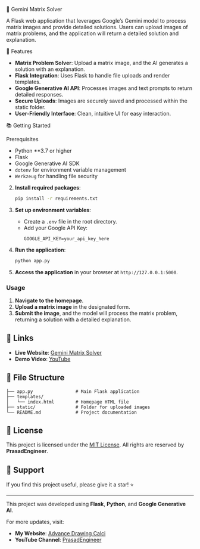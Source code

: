 🌟 Gemini Matrix Solver

A Flask web application that leverages Google’s Gemini model to process matrix images and provide detailed solutions. Users can upload images of matrix problems, and the application will return a detailed solution and explanation.

 🚀 Features

- **Matrix Problem Solver**: Upload a matrix image, and the AI generates a solution with an explanation.
- **Flask Integration**: Uses Flask to handle file uploads and render templates.
- **Google Generative AI API**: Processes images and text prompts to return detailed responses.
- **Secure Uploads**: Images are securely saved and processed within the static folder.
- **User-Friendly Interface**: Clean, intuitive UI for easy interaction.

 📚 Getting Started

 Prerequisites

- Python **3.7 or higher
- Flask
- Google Generative AI SDK
- `dotenv` for environment variable management
- `Werkzeug` for handling file security



2. **Install required packages**:
   ```bash
   pip install -r requirements.txt
   ```

3. **Set up environment variables**:
   - Create a `.env` file in the root directory.
   - Add your Google API Key:
     ```plaintext
     GOOGLE_API_KEY=your_api_key_here
     ```

4. **Run the application**:
   ```bash
   python app.py
   ```

5. **Access the application** in your browser at `http://127.0.0.1:5000`.

### Usage

1. **Navigate to the homepage**.
2. **Upload a matrix image** in the designated form.
3. **Submit the image**, and the model will process the matrix problem, returning a solution with a detailed explanation.

## 🔗 Links

- **Live Website**: [Gemini Matrix Solver](https://calci-2.onrender.com)
- **Demo Video**: [YouTube](https://youtu.be/knxGizrF7Ic?si=504Injb90BfaU8UR)

## 📂 File Structure

```plaintext
├── app.py                # Main Flask application
├── templates/
│   └── index.html        # Homepage HTML file
├── static/               # Folder for uploaded images
└── README.md             # Project documentation
```

## 📝 License

This project is licensed under the [MIT License](LICENSE). All rights are reserved by **PrasadEngineer**.

## 🌟 Support

If you find this project useful, please give it a star! ⭐

---

This project was developed using **Flask**, **Python**, and **Google Generative AI**.



For more updates, visit:
- **My Website**: [Advance Drawing Calci](https://calci-2.onrender.com)
- **YouTube Channel**: [PrasadEngineer](https://youtu.be/knxGizrF7Ic?si=504Injb90BfaU8UR)
